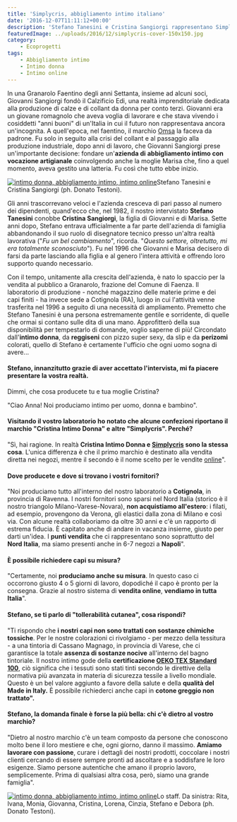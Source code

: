 ```yaml
---
title: 'Simplycris, abbigliamento intimo italiano'
date: '2016-12-07T11:11:12+00:00'
description: 'Stefano Tanesini e Cristina Sangiorgi rappresentano Simplycris, marchio italiano di abbigliamento intimo di estrema qualità.'
featuredImage: ../uploads/2016/12/simplycris-cover-150x150.jpg
category:
    - Ecoprogetti
tags:
    - Abbigliamento intimo
    - Intimo donna
    - Intimo online
---
```



In una Granarolo Faentino degli anni Settanta, insieme ad alcuni soci, Giovanni Sangiorgi fondò il Calzificio Edi, una realtà imprenditoriale dedicata alla produzione di calze e di collant da donna per conto terzi.
Giovanni era un giovane romagnolo che aveva voglia di lavorare e che stava vivendo i cosiddetti "anni buoni" di un'Italia in cui il futuro non rappresentava ancora un'incognita.
A quell'epoca, nel faentino, il marchio [Omsa](http://www.omsa.com/it/) la faceva da padrone. Fu solo in seguito alla crisi del collant e al passaggio alla produzione industriale, dopo anni di lavoro, che Giovanni Sangiorgi prese un'importante decisione: fondare un'**azienda di** **abbigliamento intimo con vocazione artigianale** coinvolgendo anche la moglie Marisa che, fino a quel momento, aveva gestito una latteria.
Fu così che tutto ebbe inizio.

[![intimo donna, abbigliamento intimo, intimo online](../uploads/2016/12/intimo_donna-200x300.jpg)](https://myhumus.com/wp-content/uploads/2016/12/intimo_donna.jpg)Stefano Tanesini e Cristina Sangiorgi (ph. Donato Testoni).

Gli anni trascorrevano veloci e l'azienda cresceva di pari passo al numero dei dipendenti, quand'ecco che, nel 1982, il nostro intervistato **Stefano Tanesini** conobbe **Cristina Sangiorgi**, la figlia di Giovanni e di Marisa.
Sette anni dopo, Stefano entrava ufficialmente a far parte dell'azienda di famiglia abbandonando il suo ruolo di disegnatore tecnico presso un'altra realtà lavorativa ("*Fu un bel cambiamento*", ricorda. "*Questo settore, oltretutto, mi era totalmente sconosciuto*").
Fu nel 1996 che Giovanni e Marisa decisero di farsi da parte lasciando alla figlia e al genero l'intera attività e offrendo loro supporto quando necessario.

Con il tempo, unitamente alla crescita dell'azienda, è nato lo spaccio per la vendita al pubblico a Granarolo, frazione del Comune di Faenza.
Il laboratorio di produzione - nonché magazzino delle materie prime e dei capi finiti - ha invece sede a Cotignola (RA), luogo in cui l'attività venne trasferita nel 1996 a seguito di una necessità di ampliamento.
Premetto che Stefano Tanesini è una persona estremamente gentile e sorridente, di quelle che ormai si contano sulle dita di una mano. Approfitterò della sua disponibilità per tempestarlo di domande, voglio saperne di più!
Circondato dall'**intimo donna**, da **reggiseni** con pizzo super sexy, da slip e da **perizomi** colorati, quello di Stefano è certamente l'ufficio che ogni uomo sogna di avere...

#### Stefano, innanzitutto grazie di aver accettato l'intervista, mi fa piacere presentare la vostra realtà.
Dimmi, che cosa producete tu e tua moglie Cristina?

"Ciao Anna! Noi produciamo intimo per uomo, donna e bambino".

#### Visitando il vostro laboratorio ho notato che alcune confezioni riportano il marchio "Cristina Intimo Donna" e altre "Simplycris". Perché?

"Sì, hai ragione. In realtà **Cristina Intimo Donna e [Simplycris](http://www.simplycris.com) sono la stessa cosa**. L'unica differenza è che il primo marchio è destinato alla vendita diretta nei negozi, mentre il secondo è il nome scelto per le vendite [online](http://www.simplycris.com/negozio/)".

#### Dove producete e dove si trovano i vostri fornitori?

"Noi produciamo tutto all'interno del nostro laboratorio a **Cotignola**, in provincia di Ravenna. I nostri fornitori sono sparsi nel Nord Italia (storico è il nostro triangolo Milano-Varese-Novara), **non acquistiamo all'estero**: i filati, ad esempio, provengono da Verona, gli elastici dalla zona di Milano e così via. Con alcune realtà collaboriamo da oltre 30 anni e c'è un rapporto di estrema fiducia. È capitato anche di andare in vacanza insieme, giusto per darti un'idea.
I **punti vendita** che ci rappresentano sono soprattutto del **Nord Italia**, ma siamo presenti anche in 6-7 negozi a **Napoli**".

#### È possibile richiedere capi su misura?

"Certamente, noi **produciamo anche su misura**. In questo caso ci occorrono giusto 4 o 5 giorni di lavoro, dopodiché il capo è pronto per la consegna. Grazie al nostro sistema di **vendita online**, **vendiamo in tutta Italia**".

#### Stefano, se ti parlo di "tollerabilità cutanea", cosa rispondi?

"Ti rispondo che **i nostri capi non sono trattati con sostanze chimiche tossiche**. Per le nostre colorazioni ci rivolgiamo - per mezzo della tessitura - a una tintoria di Cassano Magnago, in provincia di Varese, che ci garantisce la totale **assenza di sostanze nocive** all'interno del bagno tintoriale. Il nostro intimo gode della **certificazione [OEKO TEX Standard 100](https://www.oeko-tex.com/it/business/certifications_and_services/ots_100/ots_100_certification/ots_100_certification.xhtml)**, ciò significa che i tessuti sono stati tinti secondo le direttive della normativa più avanzata in materia di sicurezza tessile a livello mondiale. Questo è un bel valore aggiunto a favore della salute e della **qualità del Made in Italy.** È possibile richiederci anche capi in **cotone greggio non trattato".**

#### Stefano, la domanda finale è forse la più bella: chi c'è dietro al vostro marchio?

"Dietro al nostro marchio c'è un team composto da persone che conoscono molto bene il loro mestiere e che, ogni giorno, danno il massimo. **Amiamo lavorare con passione**, curare i dettagli dei nostri prodotti, coccolare i nostri clienti cercando di essere sempre pronti ad ascoltare e a soddisfare le loro esigenze. Siamo persone autentiche che amano il proprio lavoro, semplicemente. Prima di qualsiasi altra cosa, però, siamo una grande famiglia".

[![intimo donna, abbigliamento intimo, intimo online](../uploads/2016/12/cristina-1024x466.jpg)](https://myhumus.com/wp-content/uploads/2016/12/cristina.jpg)Lo staff. Da sinistra: Rita, Ivana, Monia, Giovanna, Cristina, Lorena, Cinzia, Stefano e Debora (ph. Donato Testoni).


